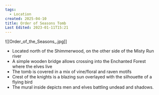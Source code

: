 ```yaml
---
tags:
  - Location
created: 2025-04-10
title: Order of Seasons Tomb
Last Edited: 2023-01-11T15:21
---
```


![[Order_of_the_Seasons_.jpg]]

- Located north of the Shimmerwood, on the other side of the Misty Run river
- A simple wooden bridge allows crossing into the Enchanted Forest where the elves live
- The tomb is covered in a mix of vine/floral and raven motifs
- Crest of the knights is a blazing sun overlayed with the silhouette of a flying bird
- The mural inside depicts men and elves battling undead and shadows.